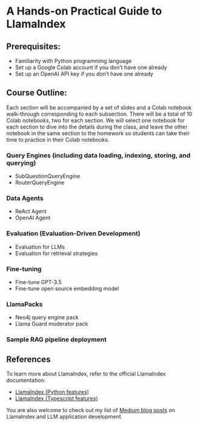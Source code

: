 # A Hands-on Practical Guide to LlamaIndex

## Prerequisites:
- Familiarity with Python programming language
- Set up a Google Colab account if you don’t have one already
- Set up an OpenAI API key if you don’t have one already

## Course Outline:
Each section will be accompanied by a set of slides and a Colab notebook walk-through corresponding to each subsection.  There will be a total of 10 Colab notebooks, two for each section. We will select one notebook for each section to dive into the details during the class, and leave the other notebook in the same section to the homework so students can take their time to practice in their Colab notebooks.

### Query Engines (including data loading, indexing, storing, and querying)
- SubQuestionQueryEngine
- RouterQueryEngine

### Data Agents
- ReAct Agent
- OpenAI Agent

### Evaluation (Evaluation-Driven Development)
- Evaluation for LLMs
- Evaluation for retrieval strategies

### Fine-tuning
- Fine-tune GPT-3.5
- Fine-tune open source embedding model

### LlamaPacks
- Neo4j query engine pack
- Llama Guard moderator pack

### Sample RAG pipeline deployment

## References

To learn more about LlamaIndex, refer to the official LlamaIndex documentation:

- [LlamaIndex (Python features)](https://docs.llamaindex.ai/en/stable/)
- [LlamaIndex (Typescript features)](https://ts.llamaindex.ai/)

You are also welcome to check out my list of [Medium blog posts](https://medium.com/@wenqiglantz/an-overview-of-my-blog-posts-2868c1f87676?sk=d892714a8b9b1d9127e016d244d50e68) on LlamaIndex and LLM application development.
